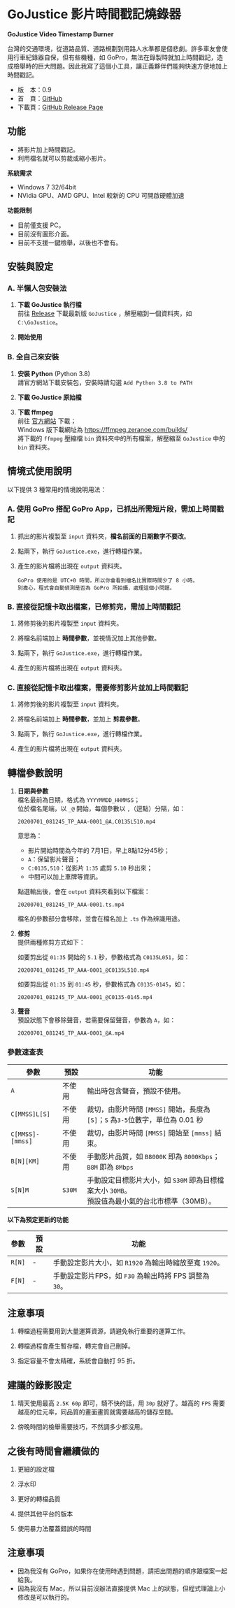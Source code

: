 # GoJustice 影片時間戳記燒錄器

**GoJustice Video Timestamp Burner**

台灣的交通環境，從道路品質、道路規劃到用路人水準都是個悲劇。許多車友會使用行車紀錄器自保，但有些機種，如 GoPro，無法在錄製時就加上時間戳記，造成檢舉時的巨大問題。因此我寫了這個小工具，讓正義夥伴們能夠快速方便地加上時間戳記。

* 版　本：0.9
* 首　頁：[GitHub](https://github.com/cacaplus/gojustice)
* 下載頁：[GitHub Release Page](https://github.com/cacaplus/gojustice/releases)


## 功能

* 將影片加上時間戳記。
* 利用檔名就可以剪裁或縮小影片。


**系統需求**

* Windows 7 32/64bit
* NVidia GPU、AMD GPU、Intel 較新的 CPU 可開啟硬體加速

**功能限制**

* 目前僅支援 PC。
* 目前沒有圖形介面。
* 目前不支援一鍵檢舉，以後也不會有。


## 安裝與設定

### A. 半懶人包安裝法

1. **下載 GoJustice 執行檔**  
   前往 [Release](https://github.com/cacaplus/gojustice/releases) 下載最新版 `GoJustice` ，解壓縮到一個資料夾，如 `C:\GoJustice`。

2. **開始使用**


### B. 全自己來安裝

1. **安裝 Python** (Python 3.8)  
   請官方網站下載安裝包，安裝時請勾選 `Add Python 3.8 to PATH`

2. **下載 GoJustice 原始檔**  

3. **下載 ffmpeg**  
   前往 [官方網站](https://ffmpeg.org/) 下載；  
   Windows 版下載網址為 https://ffmpeg.zeranoe.com/builds/  
   將下載的 `ffmpeg` 壓縮檔 `bin` 資料夾中的所有檔案，解壓縮至 `GoJustice` 中的 `bin` 資料夾。


## 情境式使用說明

以下提供 3 種常用的情境說明用法：

### A. 使用 GoPro 搭配 GoPro App，已抓出所需短片段，需加上時間戳記

1. 抓出的影片複製至 `input` 資料夾，**檔名前面的日期數字不要改**。
   
2. 點兩下，執行 `GoJustice.exe`，進行轉檔作業。
   
3. 產生的影片檔將出現在 `output` 資料夾。


       GoPro 使用的是 UTC+0 時間，所以你會看到檔名比實際時間少了 8 小時。
       別擔心，程式會自動偵測是否為 GoPro 所拍攝，處理這個小問題。


### B. 直接從記憶卡取出檔案，已修剪完，需加上時間戳記

1. 將修剪後的影片複製至 `input` 資料夾。

2. 將檔名前端加上 **時間參數**，並視情況加上其他參數。
   
3. 點兩下，執行 `GoJustice.exe`，進行轉檔作業。

4. 產生的影片檔將出現在 `output` 資料夾。

### C. 直接從記憶卡取出檔案，需要修剪影片並加上時間戳記

1. 將修剪後的影片複製至 `input` 資料夾。

2. 將檔名前端加上 **時間參數**，並加上 **剪裁參數**。
   
3. 點兩下，執行 `GoJustice.exe`，進行轉檔作業。

4. 產生的影片檔將出現在 `output` 資料夾。


## 轉檔參數說明

1. **日期與參數**  
   檔名最前為日期，格式為 `YYYYMMDD_HHMMSS`；  
   位於檔名尾端，以 `_@` 開始，每個參數以 `,`（逗點）分隔，如：
   
       20200701_081245_TP_AAA-0001_@A,C0135L510.mp4 
   
   意思為：  
   * 影片開始時間為今年的 7月1日，早上8點12分45秒；
   * `A`：保留影片聲音；
   * `C:0135,510`：從影片 `1:35` 處剪 `5.10` 秒出來；
   * 中間可以加上車牌等資訊。

   點選輸出後，會在 `output` 資料夾看到以下檔案：

       20200701_081245_TP_AAA-0001.ts.mp4

   檔名的參數部分會移除，並會在檔名加上 `.ts` 作為辨識用途。

2. **修剪**  
   提供兩種修剪方式如下：

   如要剪出從 `01:35` 開始的 `5.1` 秒，參數格式為 `C0135L051`，如：  
   
       20200701_081245_TP_AAA-0001_@C0135L510.mp4

   如要剪出從 `01:35` 到 `01:45` 秒，參數格式為 `C0135-0145`，如：  

       20200701_081245_TP_AAA-0001_@C0135-0145.mp4

3. **聲音**  
   預設狀態下會移除聲音，若需要保留聲音，參數為 `A`，如：  
   
       20200701_081245_TP_AAA-0001_@A.mp4


### 參數速查表

|參數|預設|功能
|--|--|--
|`A`              |不使用|輸出時包含聲音，預設不使用。
|`C[MMSS]L[S]`    |不使用|裁切，由影片時間 `[MMSS]` 開始，長度為 `[S]`；`S` 為`3-5`位數字，單位為 0.01 秒
|`C[MMSS]-[mmss]` |不使用|裁切，由影片時間 `[MMSS]` 開始至 `[mmss]` 結束。
|`B[N][KM]`       |不使用|手動影片品質，如 `B8000K` 即為 `8000Kbps`；`B8M` 即為 `8Mbps`
|`S[N]M`          |`S30M`|手動設定目標影片大小，如 `S30M` 即為目標檔案大小 `30MB`。<br>預設值為最小氣的台北市標準（30MB）。

**以下為預定更新的功能**

|參數|預設|功能
|--|--|--
|`R[N]`           |-|手動設定影片大小，如 `R1920` 為輸出時縮放至寬 `1920`。
|`F[N]`           |-|手動設定影片FPS，如 `F30` 為輸出時將 FPS 調整為 `30`。


## 注意事項

1. 轉檔過程需要用到大量運算資源，請避免執行重要的運算工作。
   
2. 轉檔過程會產生暫存檔，轉完會自己刪掉。
   
3. 指定容量不會太精確，系統會自動打 95 折。


## 建議的錄影設定

1. 晴天使用最高 `2.5K 60p` 即可，騎不快的話，用 `30p` 就好了。越高的 `FPS` 需要越高的位元率，同品質的畫面畫質就需要越高的儲存空間。

2. 傍晚時間的檢舉需要技巧，不然調多少都沒用。


## 之後有時間會繼續做的

1. 更細的設定檔

2. 浮水印

3. 更好的轉檔品質

4. 提供其他平台的版本

5. 使用暴力法覆蓋錯誤的時間


## 注意事項

* 因為我沒有 GoPro，如果你在使用時遇到問題，請把出問題的順序跟檔案一起給我。
* 因為我沒有 Mac，所以目前沒辦法直接提供 Mac 上的狀態，但程式理論上小修改是可以執行的。